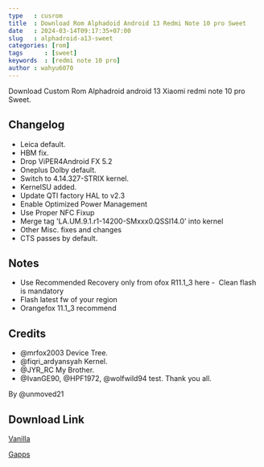 ```yaml
---
type   : cusrom
title  : Download Rom Alphadoid Android 13 Redmi Note 10 pro Sweet
date   : 2024-03-14T09:17:35+07:00
slug   : alphadroid-a13-sweet
categories: [rom]
tags      : [sweet]
keywords  : [redmi note 10 pro]
author : wahyu6070
---
```


Download Custom Rom Alphadroid android 13 Xiaomi redmi note 10 pro Sweet.

## Changelog
- Leica default.
- HBM fix.
- Drop ViPER4Android FX 5.2
- Oneplus Dolby default.
- Switch to 4.14.327-STRIX kernel.
- KernelSU added.
- Update QTI factory HAL to v2.3
- Enable Optimized Power Management
- Use Proper NFC Fixup
- Merge tag 'LA.UM.9.1.r1-14200-SMxxx0.QSSI14.0'  into kernel
- Other Misc. fixes and changes
- CTS passes by default.

## Notes
- Use Recommended Recovery only from ofox R11.1_3 here
-  Clean flash is mandatory
- Flash latest fw of your region
- Orangefox 11.1_3 recommend

## Credits
- @mrfox2003 Device Tree.
- @fiqri_ardyansyah Kernel.
- @JYR_RC My Brother.
- @IvanGE90, @HPF1972, @wolfwild94 test. Thank you all.

By @unmoved21

## Download Link
[Vanilla](https://sourceforge.net/projects/alphadroid-project/files/sweet/AlphaDroid-13.0-20231016-sweet-vanilla-v1.10.zip/download)

[Gapps](https://sourceforge.net/projects/alphadroid-project/files/sweet/AlphaDroid-13.0-20231016-sweet-gapps-v1.10.zip/download)

